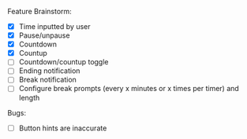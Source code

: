 Feature Brainstorm:
- [x] Time inputted by user
- [x] Pause/unpause
- [x] Countdown
- [x] Countup
- [ ] Countdown/countup toggle
- [ ] Ending notification
- [ ] Break notification
- [ ] Configure break prompts (every x minutes or x times per timer) and length

Bugs:
- [ ] Button hints are inaccurate